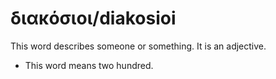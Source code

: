 # διακόσιοι/diakosioi
This word describes someone or something. It is an adjective.
* This word means two hundred.
